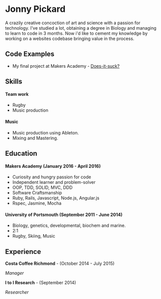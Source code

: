 # Jonny Pickard

A crazily creative concoction of art and science with a passion for technology.
I've studied a lot, obtaining a degree in Biology and managing to learn to code in 3 months.
Now i'd like to cement my knowledge by working on a websites codebase bringing value in the process.

## Code Examples

- My final project at Makers Academy - [Does-it-suck?](https://github.com/JonnyPickard/crowdsource-due-diligence)

## Skills

#### Team work

- Rugby
- Music production

#### Music

- Music production using Ableton.
- Mixing and Mastering.

## Education

#### Makers Academy (January 2016 - April 2016)

- Curiosity and hungry passion for code
- Independent learner and problem-solver
- OOP, TDD, SOLID, MVC, DDD
- Software Craftsmanship
- Ruby, Rails, Javascript, Node.js, Angular.js
- Rspec, Jasmine, Mocha

#### University of Portsmouth (September 2011 - June 2014)

- Biology, genetics, developmental, biochem and marine.
- 2:1
- Rugby, Skiing, Music

## Experience

**Costa Coffee Richmond** - (October 2014 - July 2015)

*Manager*

**I to I Research**  - (September 2014)

*Researcher*
